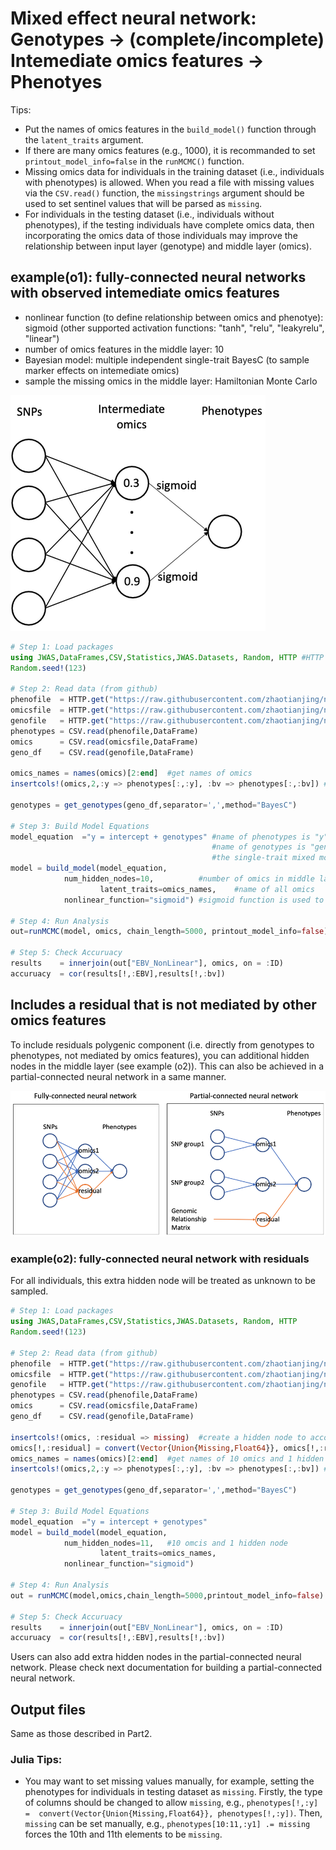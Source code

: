 # Mixed effect neural network: Genotypes -> (complete/incomplete) Intemediate omics features -> Phenotyes

Tips:
* Put the names of omics features in the `build_model()` function through the `latent_traits` argument.
* If there are many omics features (e.g., 1000), it is recommanded to set `printout_model_info=false` in the `runMCMC()` function.
* Missing omics data for individuals in the training dataset (i.e., individuals with phenotypes) is allowed. When you read a file with missing values via the `CSV.read()` function, the `missingstrings` argument should be used to set sentinel values that will be parsed as `missing`.
* For individuals in the testing dataset (i.e., individuals without phenotypes), if the testing individuals have complete omics data, then incorporating the omics data of those individuals may improve the relationship between input layer (genotype) and middle layer (omics).


## example(o1): fully-connected neural networks with observed intemediate omics features
* nonlinear function (to define relationship between omics and phenotye): sigmoid (other supported activation functions: "tanh", "relu", "leakyrelu", "linear")
* number of omics features in the middle layer: 10
* Bayesian model: multiple independent single-trait BayesC (to sample marker effects on intemediate omics)
* sample the missing omics in the middle layer: Hamiltonian Monte Carlo

![](https://github.com/zhaotianjing/figures/blob/main/part3_example.png?raw=true)

```julia
# Step 1: Load packages
using JWAS,DataFrames,CSV,Statistics,JWAS.Datasets, Random, HTTP #HTTP to download demo data from github
Random.seed!(123)

# Step 2: Read data (from github)
phenofile  = HTTP.get("https://raw.githubusercontent.com/zhaotianjing/nnmm_doc/main/data_simulation/y.csv").body
omicsfile  = HTTP.get("https://raw.githubusercontent.com/zhaotianjing/nnmm_doc/main/data_simulation/omics.csv").body
genofile   = HTTP.get("https://raw.githubusercontent.com/zhaotianjing/nnmm_doc/main/data_simulation/geno_n100_p200.csv").body
phenotypes = CSV.read(phenofile,DataFrame)
omics      = CSV.read(omicsfile,DataFrame)
geno_df    = CSV.read(genofile,DataFrame)

omics_names = names(omics)[2:end]  #get names of omics
insertcols!(omics,2,:y => phenotypes[:,:y], :bv => phenotypes[:,:bv]) #phenotype and omics should be in the same dataframe

genotypes = get_genotypes(geno_df,separator=',',method="BayesC")

# Step 3: Build Model Equations
model_equation  ="y = intercept + genotypes" #name of phenotypes is "y"
                                             #name of genotypes is "genotypes" (user-defined in the previous step)
                                             #the single-trait mixed model used between input and each omics is: omics = intercept + genotypes
model = build_model(model_equation,
		    num_hidden_nodes=10,          #number of omics in middle layer is 3
                    latent_traits=omics_names,    #name of all omics
		    nonlinear_function="sigmoid") #sigmoid function is used to approximate relationship between omics and phenotypes

# Step 4: Run Analysis
out=runMCMC(model, omics, chain_length=5000, printout_model_info=false);

# Step 5: Check Accuruacy
results    = innerjoin(out["EBV_NonLinear"], omics, on = :ID)
accuruacy  = cor(results[!,:EBV],results[!,:bv])
```




## Includes a residual that is not mediated by other omics features
To include residuals polygenic component (i.e. directly from genotypes to phenotypes, not mediated by omics features), you can additional hidden nodes in the middle layer (see example (o2)). This can also be achieved in a partial-connected neural network in a same manner.

![](https://github.com/zhaotianjing/figures/blob/main/wiki_omics_residual.png?raw=true)

### example(o2): fully-connected neural network with residuals

For all individuals, this extra hidden node will be treated as unknown to be sampled.

```julia
# Step 1: Load packages
using JWAS,DataFrames,CSV,Statistics,JWAS.Datasets, Random, HTTP 
Random.seed!(123)

# Step 2: Read data (from github)
phenofile  = HTTP.get("https://raw.githubusercontent.com/zhaotianjing/nnmm_doc/main/data_simulation/y.csv").body
omicsfile  = HTTP.get("https://raw.githubusercontent.com/zhaotianjing/nnmm_doc/main/data_simulation/omics.csv").body
genofile   = HTTP.get("https://raw.githubusercontent.com/zhaotianjing/nnmm_doc/main/data_simulation/geno_n100_p200.csv").body
phenotypes = CSV.read(phenofile,DataFrame)
omics      = CSV.read(omicsfile,DataFrame)
geno_df    = CSV.read(genofile,DataFrame)

insertcols!(omics, :residual => missing)  #create a hidden node to account for residuals
omics[!,:residual] = convert(Vector{Union{Missing,Float64}}, omics[!,:residual]) #transform the datatype is required for Julia
omics_names = names(omics)[2:end]  #get names of 10 omics and 1 hidden node
insertcols!(omics,2,:y => phenotypes[:,:y], :bv => phenotypes[:,:bv]) #phenotype and omics should be in the same dataframe

genotypes = get_genotypes(geno_df,separator=',',method="BayesC")

# Step 3: Build Model Equations
model_equation  ="y = intercept + genotypes" 
model = build_model(model_equation,
		    num_hidden_nodes=11,   #10 omcis and 1 hidden node
                    latent_traits=omics_names,
		    nonlinear_function="sigmoid")

# Step 4: Run Analysis
out = runMCMC(model,omics,chain_length=5000,printout_model_info=false)

# Step 5: Check Accuruacy
results    = innerjoin(out["EBV_NonLinear"], omics, on = :ID)
accuruacy  = cor(results[!,:EBV],results[!,:bv])
```

Users can also add extra hidden nodes in the partial-connected neural network. Please check next documentation for building a partial-connected neural network.

## Output files
Same as those described in Part2.

### Julia Tips:
* You may want to set missing values manually, for example, setting the phenotypes for individuals in testing dataset as `missing`. Firstly, the type of  columns should be changed to allow `missing`, e.g., `phenotypes[!,:y] =  convert(Vector{Union{Missing,Float64}}, phenotypes[!,:y])`. Then, `missing` can be set manually, e.g., `phenotypes[10:11,:y1] .= missing` forces the 10th and 11th elements to be `missing`.
